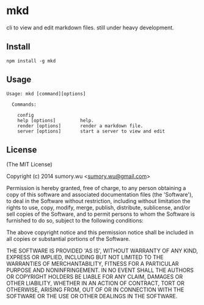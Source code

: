 # mkd

cli to view and edit markdown files. still under heavy development.


## Install

```
npm install -g mkd
```


## Usage

```
Usage: mkd [command][options] 

  Commands:

    config
    help [options]         help.
    render [options]       render a markdown file.
    server [options]       start a server to view and edit
 ```



## License 

(The MIT License)

Copyright (c) 2014 sumory.wu &lt;sumory.wu@gmail.com&gt;

Permission is hereby granted, free of charge, to any person obtaining
a copy of this software and associated documentation files (the
'Software'), to deal in the Software without restriction, including
without limitation the rights to use, copy, modify, merge, publish,
distribute, sublicense, and/or sell copies of the Software, and to
permit persons to whom the Software is furnished to do so, subject to
the following conditions:

The above copyright notice and this permission notice shall be
included in all copies or substantial portions of the Software.

THE SOFTWARE IS PROVIDED 'AS IS', WITHOUT WARRANTY OF ANY KIND,
EXPRESS OR IMPLIED, INCLUDING BUT NOT LIMITED TO THE WARRANTIES OF
MERCHANTABILITY, FITNESS FOR A PARTICULAR PURPOSE AND NONINFRINGEMENT.
IN NO EVENT SHALL THE AUTHORS OR COPYRIGHT HOLDERS BE LIABLE FOR ANY
CLAIM, DAMAGES OR OTHER LIABILITY, WHETHER IN AN ACTION OF CONTRACT,
TORT OR OTHERWISE, ARISING FROM, OUT OF OR IN CONNECTION WITH THE
SOFTWARE OR THE USE OR OTHER DEALINGS IN THE SOFTWARE.